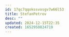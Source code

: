 ```yaml
---
id: 17qc7qqokssvosgv7w66l53
title: StefanPetrov
desc: ""
updated: 2024-12-15T22:35
created: 1652950824719
---
```


